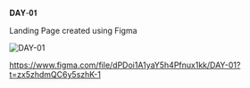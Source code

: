 𝐃𝐀𝐘-𝟎𝟏

Landing Page created using Figma

![DAY-01](https://user-images.githubusercontent.com/85480387/203625582-afb58b6a-b944-42e7-a62c-5335bd27f7e8.jpg)

https://www.figma.com/file/dPDoi1A1yaY5h4Pfnux1kk/DAY-01?t=zx5zhdmQC6y5szhK-1
